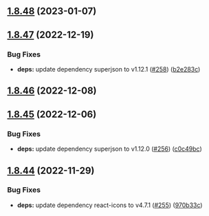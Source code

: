 ## [1.8.48](https://github.com/dds/bosabosa.org/compare/v1.8.47...v1.8.48) (2023-01-07)



## [1.8.47](https://github.com/dds/bosabosa.org/compare/v1.8.46...v1.8.47) (2022-12-19)


### Bug Fixes

* **deps:** update dependency superjson to v1.12.1 ([#258](https://github.com/dds/bosabosa.org/issues/258)) ([b2e283c](https://github.com/dds/bosabosa.org/commit/b2e283c4c9d26565d7239c9d6fd99bcb24ed162f))



## [1.8.46](https://github.com/dds/bosabosa.org/compare/v1.8.45...v1.8.46) (2022-12-08)



## [1.8.45](https://github.com/dds/bosabosa.org/compare/v1.8.44...v1.8.45) (2022-12-06)


### Bug Fixes

* **deps:** update dependency superjson to v1.12.0 ([#256](https://github.com/dds/bosabosa.org/issues/256)) ([c0c49bc](https://github.com/dds/bosabosa.org/commit/c0c49bcf254de0def4c865aea62b43de2df05c60))



## [1.8.44](https://github.com/dds/bosabosa.org/compare/v1.8.43...v1.8.44) (2022-11-29)


### Bug Fixes

* **deps:** update dependency react-icons to v4.7.1 ([#255](https://github.com/dds/bosabosa.org/issues/255)) ([970b33c](https://github.com/dds/bosabosa.org/commit/970b33ce1d0ef8a15d2929c12e469c730a31bd9a))



